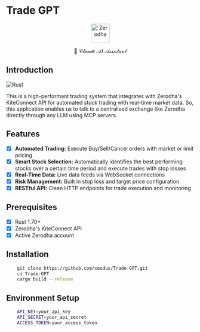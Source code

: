 # Trade GPT

<p align="center">
  <a href="https://zerodha.com" target="_blank">
    <img src="https://zerodha.com/static/images/logo.svg" alt="Zerodha" height="50"/>
  </a>
</p>
<p align="center">
  🤖 𝒞𝓁𝒶𝓊𝒹𝑒 𝒜𝐼 𝒜𝓈𝓈𝒾𝓈𝓉𝒶𝓃𝓉
</p>

## Introduction

![Rust](https://img.shields.io/badge/Rust-006845?style=flat&logo=rust&logoColor=white&labelColor=333333)

This is a high-performant trading system that integrates with Zerodha's KiteConnect API for automated stock trading with real-time market data. So, this application enables us to talk to a centralised exchange like Zerodha directly through any LLM using MCP servers.

## Features

- [x] **Automated Trading:** Execute Buy/Sell/Cancel orders with market or limit pricing
- [x] **Smart Stock Selection:** Automatically identifies the best performing stocks over a certain time period and execute trades with stop losses
- [x] **Real-Time Data:** Live data feeds via WebSocket connections
- [x] **Risk Management:** Built in stop loss and target price configuration
- [x] **RESTful API:** Clean HTTP endpoints for trade execution and monitoring

## Prerequisites
- [x] Rust 1.70+
- [x] Zerodha's KiteConnect API
- [X] Active Zerodha account

## Installation

```bash
    git clone https://github.com/xeodus/Trade-GPT.git
    cd Trade-GPT
    cargo build --release
```
## Environment Setup

```bash
    API_KEY=your_api_key
    API_SECRET=your_api_secret
    ACCESS_TOKEN=your_access_token
```
